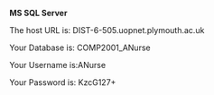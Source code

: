 **MS SQL Server**

The host URL is: DIST-6-505.uopnet.plymouth.ac.uk

Your Database is: COMP2001_ANurse

Your Username is:ANurse

Your Password is: KzcG127+
